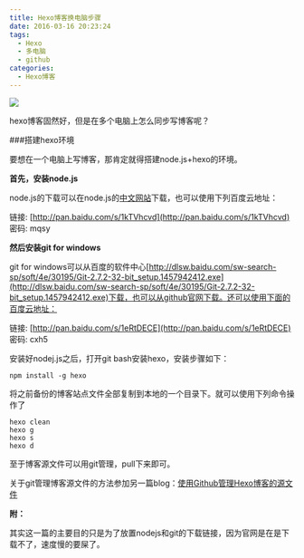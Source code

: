 ```yaml
---
title: Hexo博客换电脑步骤
date: 2016-03-16 20:23:24
tags:
  - Hexo
  - 多电脑
  - github
categories:
  - Hexo博客
---
```

![](http://upload.chinaz.com/2015/1016/1444964380585.png)

hexo博客固然好，但是在多个电脑上怎么同步写博客呢？

<!--more-->

###搭建hexo环境

要想在一个电脑上写博客，那肯定就得搭建node.js+hexo的环境。

**首先，安装node.js**

node.js的下载可以在node.js的[中文网站](http://nodejs.cn/)下载，也可以使用下列百度云地址：

链接: [http://pan.baidu.com/s/1kTVhcvd](http://pan.baidu.com/s/1kTVhcvd) 密码: mqsy

**然后安装git for windows**

git for windows可以从百度的软件中心[http://dlsw.baidu.com/sw-search-sp/soft/4e/30195/Git-2.7.2-32-bit_setup.1457942412.exe](http://dlsw.baidu.com/sw-search-sp/soft/4e/30195/Git-2.7.2-32-bit_setup.1457942412.exe)下载，也可以从github官网下载。还可以使用下面的百度云地址：

链接: [http://pan.baidu.com/s/1eRtDECE](http://pan.baidu.com/s/1eRtDECE) 密码: cxh5

安装好nodej.js之后，打开git bash安装hexo，安装步骤如下：

```
npm install -g hexo
```

将之前备份的博客站点文件全部复制到本地的一个目录下。就可以使用下列命令操作了

```
hexo clean
hexo g
hexo s
hexo d
```

至于博客源文件可以用git管理，pull下来即可。

关于git管理博客源文件的方法参加另一篇blog：[使用Github管理Hexo博客的源文件](http://flowsnow.net/2016/03/16/%E4%BD%BF%E7%94%A8github%E7%AE%A1%E7%90%86hexo%E5%8D%9A%E5%AE%A2%E7%9A%84%E6%BA%90%E6%96%87%E4%BB%B6/)

**附：**

其实这一篇的主要目的只是为了放置nodejs和git的下载链接，因为官网是在是下载不了，速度慢的要屎了。